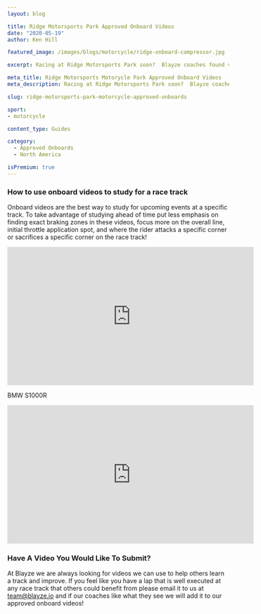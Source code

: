 ```yaml
---
layout: blog

title: Ridge Motorsports Park Approved Onboard Videos
date: "2020-05-19"
author: Ken Hill

featured_image: /images/blogs/motorcycle/ridge-onboard-compressor.jpg

excerpt: Racing at Ridge Motorsports Park soon?  Blayze coaches found videos they approve of watching to study for this race track!

meta_title: Ridge Motorsports Motorycle Park Approved Onboard Videos
meta_description: Racing at Ridge Motorsports Park soon?  Blayze coaches found videos they approve of watching to study for this race track!

slug: ridge-motorsports-park-motorcycle-approved-onboards

sport:
- motorcycle

content_type: Guides

category:
  - Approved Onboards
  - North America

isPremium: true
---
```


### How to use onboard videos to study for a race track

Onboard videos are the best way to study for upcoming events at a specific track.  To take advantage of studying ahead of time put less emphasis on finding exact braking zones in these videos, focus more on the overall line, initial throttle application spot, and where the rider attacks a specific corner or sacrifices a specific corner on the race track!



<iframe title="Blog iFrame" width="560" height="315" src="https://www.youtube.com/embed/X9WfwaBKIXU" frameborder="0" allow="accelerometer; autoplay; encrypted-media; gyroscope; picture-in-picture" allowfullscreen></iframe>

BMW S1000R



<iframe title="Blog iFrame" width="560" height="315" src="https://www.youtube.com/embed/Kt-XmRlJe2I" frameborder="0" allow="accelerometer; autoplay; encrypted-media; gyroscope; picture-in-picture" allowfullscreen></iframe>









### Have A Video You Would Like To Submit?

At Blayze we are always looking for videos we can use to help others learn a track and improve.  If you feel like you have a lap that is well executed at any race track that others could benefit from please email it to us at team@blayze.io and if our coaches like what they see we will add it to our approved onboard videos!
